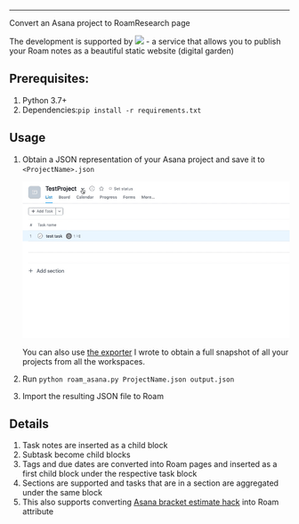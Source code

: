
---

Convert an Asana project to RoamResearch page

The development is supported by <a href="https://roam.garden/"> <img src="https://roam.garden/static/logo-2740b191a74245dc48ee30c68d5192aa.svg" height="50" /></a> - a service that allows you to publish your Roam notes as a beautiful static website (digital garden)

## Prerequisites:
1. Python 3.7+
2. Dependencies:`pip install -r requirements.txt`

## Usage
1. Obtain a JSON representation of your Asana project and save it to `<ProjectName>.json`

    ![](export.gif)

    You can also use [the exporter](https://github.com/Stvad/AsanaExport) I wrote to obtain a full snapshot of all your projects from all the workspaces.

2. Run `python roam_asana.py ProjectName.json output.json`

3. Import the resulting JSON file to Roam

## Details

1. Task notes are inserted as a child block
1. Subtask become child blocks
1. Tags and due dates are converted into Roam pages and inserted as a first child block under the respective task block
1. Sections are supported and tasks that are in a section are aggregated under the same block
1. This also supports converting [Asana bracket estimate hack](https://github.com/Stvad/RoamAsana) into Roam attribute
